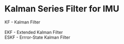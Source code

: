 # Kalman Series Filter for IMU

KF - Kalman Filter <br>   
EKF - Extended Kalman Filter <br>
ESKF - Errror-State Kalman Filter <br> 